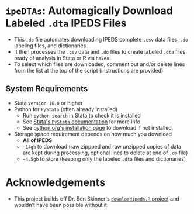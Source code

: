 # `ipeDTAs`: Automagically Download Labeled `.dta` IPEDS Files

- This `.do` file automates downloading IPEDS complete `.csv` data files, `.do` labeling files, and dictionaries
- It then processes the `.csv` data and `.do` files to create labeled `.dta` files ready of analysis in Stata or R via `haven`
- To select which files are downloaded, comment out and/or delete lines from the list at the top of the script (instructions are provided)

## System Requirements

- Stata `version 16.0` or higher
- Python for `PyStata` (often already installed)
    - Run `python search` in Stata to check it is installed  
    - See [Stata's `PyStata` documentation](https://www.stata.com/manuals/ppystataintegration.pdf) for more info
    - See [python.org's installation page](https://www.python.org/downloads/) to download if not installed
- Storage space requirement depends on how much you download
    - **All of IPEDS**
    - `~14gb` to download (raw zippped and raw unzipped copies of data are kept during processing, optional lines to delete at end of `.do` file)
    - `~4.5gb` to store (keeping only the labeled `.dta` files and dictionaries)

# Acknowledgements

- This project builds off Dr. Ben Skinner's [`downloadipeds.R` project](https://github.com/btskinner/downloadipeds) and wouldn't have been possible without it
